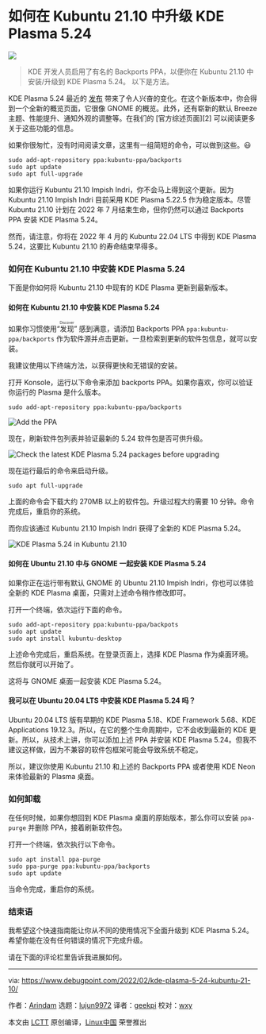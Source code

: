 [#]: subject: "How to Get KDE Plasma 5.24 in Kubuntu 21.10 Impish Indri"
[#]: via: "https://www.debugpoint.com/2022/02/kde-plasma-5-24-kubuntu-21-10/"
[#]: author: "Arindam https://www.debugpoint.com/author/admin1/"
[#]: collector: "lujun9972"
[#]: translator: "geekpi"
[#]: reviewer: "wxy"
[#]: publisher: "wxy"
[#]: url: "https://linux.cn/article-14279-1.html"

如何在 Kubuntu 21.10 中升级 KDE Plasma 5.24
======

![](https://img.linux.net.cn/data/attachment/album/202202/17/093727qw3js653lzksscfw.jpg)

> KDE 开发人员启用了有名的 Backports PPA，以便你在 Kubuntu 21.10 中安装/升级到 KDE Plasma 5.24。 以下是方法。

KDE Plasma 5.24 最近的 [发布][1] 带来了令人兴奋的变化。在这个新版本中，你会得到一个全新的概览页面，它很像 GNOME 的概览。此外，还有崭新的默认 Breeze 主题、性能提升、通知外观的调整等。在我们的 [官方综述页面][2] 可以阅读更多关于这些功能的信息。

如果你很匆忙，没有时间阅读文章，这里有一组简短的命令，可以做到这些。😃

```
sudo add-apt-repository ppa:kubuntu-ppa/backports
sudo apt update
sudo apt full-upgrade
```

如果你运行 Kubuntu 21.10 Impish Indri，你不会马上得到这个更新。因为 Kubuntu 21.10 Impish Indri 目前采用 KDE Plasma 5.22.5 作为稳定版本。尽管 Kubuntu 21.10 计划在 2022 年 7 月结束生命，但你仍然可以通过 Backports PPA 安装 KDE Plasma 5.24。

然而，请注意，你将在 2022 年 4 月的 Kubuntu 22.04 LTS 中得到 KDE Plasma 5.24，这要比 Kubuntu 21.10 的寿命结束早得多。

### 如何在 Kubuntu 21.10 中安装 KDE Plasma 5.24

下面是你如何将 Kubuntu 21.10 中现有的 KDE Plasma 更新到最新版本。

#### 如何在 Kubuntu 21.10 中安装 KDE Plasma 5.24

如果你习惯使用“<ruby>发现<rt>Discover</rt></ruby>” 感到满意，请添加 Backports PPA `ppa:kubuntu-ppa/backports` 作为软件源并点击更新。一旦检索到更新的软件包信息，就可以安装。

我建议使用以下终端方法，以获得更快和无错误的安装。

打开 Konsole，运行以下命令来添加 backports PPA。如果你喜欢，你可以验证你运行的 Plasma 是什么版本。

```
sudo add-apt-repository ppa:kubuntu-ppa/backports
```

![Add the PPA][7]

现在，刷新软件包列表并验证最新的 5.24 软件包是否可供升级。

![Check the latest KDE Plasma 5.24 packages before upgrading][8]

现在运行最后的命令来启动升级。

```
sudo apt full-upgrade
```

上面的命令会下载大约 270MB 以上的软件包。升级过程大约需要 10 分钟。命令完成后，重启你的系统。

而你应该通过 Kubuntu 21.10 Impish Indri 获得了全新的 KDE Plasma 5.24。

![KDE Plasma 5.24 in Kubuntu 21.10][9]

#### 如何在 Ubuntu 21.10 中与 GNOME 一起安装 KDE Plasma 5.24

如果你正在运行带有默认 GNOME 的 Ubuntu 21.10 Impish Indri，你也可以体验全新的 KDE Plasma 桌面，只需对上述命令稍作修改即可。

打开一个终端，依次运行下面的命令。

```
sudo add-apt-repository ppa:kubuntu-ppa/backpots
sudo apt update
sudo apt install kubuntu-desktop
```

上述命令完成后，重启系统。在登录页面上，选择 KDE Plasma 作为桌面环境。然后你就可以开始了。

这将与 GNOME 桌面一起安装 KDE Plasma 5.24。

#### 我可以在 Ubuntu 20.04 LTS 中安装 KDE Plasma 5.24 吗？

Ubuntu 20.04 LTS 版有早期的 KDE Plasma 5.18、KDE Framework 5.68、KDE Applications 19.12.3。所以，在它的整个生命周期中，它不会收到最新的 KDE 更新。所以，从技术上讲，你可以添加上述 PPA 并安装 KDE Plasma 5.24。但我不建议这样做，因为不兼容的软件包框架可能会导致系统不稳定。

所以，建议你使用 Kubuntu 21.10 和上述的 Backports PPA 或者使用 KDE Neon 来体验最新的 Plasma 桌面。

### 如何卸载

在任何时候，如果你想回到 KDE Plasma 桌面的原始版本，那么你可以安装 `ppa-purge` 并删除 PPA，接着刷新软件包。

打开一个终端，依次执行以下命令。

```
sudo apt install ppa-purge
sudo ppa-purge ppa:kubuntu-ppa/backports
sudo apt update
```

当命令完成，重启你的系统。

### 结束语

我希望这个快速指南能让你从不同的使用情况下全面升级到 KDE Plasma 5.24。希望你能在没有任何错误的情况下完成升级。

请在下面的评论栏里告诉我进展如何。

--------------------------------------------------------------------------------

via: https://www.debugpoint.com/2022/02/kde-plasma-5-24-kubuntu-21-10/

作者：[Arindam][a]
选题：[lujun9972][b]
译者：[geekpi](https://github.com/geekpi)
校对：[wxy](https://github.com/wxy)

本文由 [LCTT](https://github.com/LCTT/TranslateProject) 原创编译，[Linux中国](https://linux.cn/) 荣誉推出

[a]: https://www.debugpoint.com/author/admin1/
[b]: https://github.com/lujun9972
[1]: https://kde.org/announcements/plasma/5/5.24.0/
[3]: tmp.iA5hKjVLOx#how-to-install-kde-plasma-5-24-in-kubuntu-21-10-1
[4]: tmp.iA5hKjVLOx#how-to-install-kde-plasma-5-24-in-ubuntu-21-10-alongside-gnome
[5]: tmp.iA5hKjVLOx#can-i-install-kde-plasma-5-24-in-ubuntu-20-04-lts
[6]: tmp.iA5hKjVLOx#how-to-uninstall
[7]: https://www.debugpoint.com/wp-content/uploads/2022/02/Add-the-PPA.jpg
[8]: https://www.debugpoint.com/wp-content/uploads/2022/02/Check-the-latest-KDE-Plasma-5.24-packages-before-upgrade.jpg
[9]: https://www.debugpoint.com/wp-content/uploads/2022/02/KDE-Plasma-5.24-in-Kubuntu-21.10-1024x579.jpg
[10]: https://t.me/debugpoint
[11]: https://twitter.com/DebugPoint
[12]: https://www.youtube.com/c/debugpoint?sub_confirmation=1
[13]: https://facebook.com/DebugPoint
